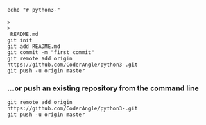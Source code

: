 ```
echo "# python3-" 
```

```
>
>
 README.md
git init
git add README.md
git commit -m "first commit"
git remote add origin 
https://github.com/CoderAngle/python3-.git
git push -u origin master
```

### …or push an existing repository from the command line

```
git remote add origin 
https://github.com/CoderAngle/python3-.git
git push -u origin master
```



